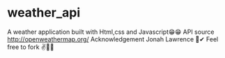 # weather_api
A weather application built with Html,css and Javascript😁😁
API source http://openweathermap.org/ 
Acknowledgement Jonah Lawrence 👏✔
Feel free to fork ✌🙌😁
